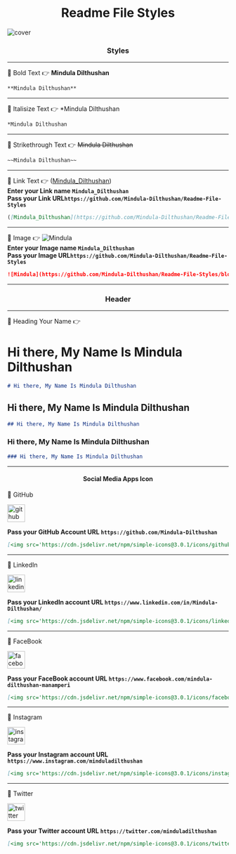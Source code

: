 <h1 align="center">Readme File Styles</h1>

![cover](https://github.com/Mindula-Dilthushan/Readme-File-Styles/blob/master/src/assets/images/Readme-Styles.png)

<h3 align="center">Styles</h3>

***

[//]: # (------------------------------------------------------Bold Text-----------------------------------------------)
📌 Bold Text  👉 **Mindula Dilthushan**                                                                              <br>
```md
**Mindula Dilthushan** 
```

[//]: # (-------------------------------------------------------Seperator----------------------------------------------)
***

[//]: # (-------------------------------------------------Italisize Text-----------------------------------------------)
📌 Italisize Text 👉 *Mindula Dilthushan                                                                             <br>
```md
*Mindula Dilthushan
```

[//]: # (-------------------------------------------------------Seperator----------------------------------------------)
***

[//]: # (------------------------------------------------Strikethrough Text--------------------------------------------)
📌 Strikethrough Text 👉 ~~Mindula Dilthushan~~                                                                      <br>
```md
~~Mindula Dilthushan~~ 
```

[//]: # (-------------------------------------------------------Seperator----------------------------------------------)
***

[//]: # (-------------------------------------------------------Link---------------------------------------------------)
📌 Link Text 👉 ([Mindula_Dilthushan](https://github.com/Mindula-Dilthushan/Readme-File-Styles))                     <br>
**Enter your Link name `Mindula_Dilthushan`**                                                                       <br>
**Pass your Link URL`https://github.com/Mindula-Dilthushan/Readme-File-Styles`**
```md
([Mindula_Dilthushan](https://github.com/Mindula-Dilthushan/Readme-File-Styles))
```

[//]: # (-------------------------------------------------------Seperator----------------------------------------------)
***

[//]: # (-----------------------------------------------------Image----------------------------------------------------)
📌 Image 👉 ![Mindula](https://github.com/Mindula-Dilthushan/Readme-File-Styles/blob/master/src/assets/images/Github.jpg) <br>
**Enter your Image name `Mindula_Dilthushan`**                                                                      <br>
**Pass your Image URL`https://github.com/Mindula-Dilthushan/Readme-File-Styles`**
```md
![Mindula](https://github.com/Mindula-Dilthushan/Readme-File-Styles/blob/master/src/assets/images/Github.jpg)
```

[//]: # (-------------------------------------------------------Seperator----------------------------------------------)
***

<h3 align="center">Header</h3>

***

📌 Heading Your Name 👉

# Hi there, My Name Is Mindula Dilthushan
```md
# Hi there, My Name Is Mindula Dilthushan
```

## Hi there, My Name Is Mindula Dilthushan
```md
## Hi there, My Name Is Mindula Dilthushan
```

### Hi there, My Name Is Mindula Dilthushan
```md
### Hi there, My Name Is Mindula Dilthushan
```

***
<h4 align="center">Social Media Apps Icon</h4>

📌 GitHub <br> 

[<img src='https://cdn.jsdelivr.net/npm/simple-icons@3.0.1/icons/github.svg' alt='github' height='40'>](https://github.com/Mindula-Dilthushan)

**Pass your GitHub Account URL `https://github.com/Mindula-Dilthushan`**
```md
[<img src='https://cdn.jsdelivr.net/npm/simple-icons@3.0.1/icons/github.svg' alt='github' height='40'>](https://github.com/Mindula-Dilthushan) 
```
***

📌 LinkedIn <br>

[<img src='https://cdn.jsdelivr.net/npm/simple-icons@3.0.1/icons/linkedin.svg' alt='linkedin' height='40'>](https://www.linkedin.com/in/Mindula-Dilthushan/)

**Pass your LinkedIn account URL `https://www.linkedin.com/in/Mindula-Dilthushan/`**
```md
[<img src='https://cdn.jsdelivr.net/npm/simple-icons@3.0.1/icons/linkedin.svg' alt='linkedin' height='40'>](https://www.linkedin.com/in/Mindula-Dilthushan/)  
```
***

📌 FaceBook <br>

[<img src='https://cdn.jsdelivr.net/npm/simple-icons@3.0.1/icons/facebook.svg' alt='facebook' height='40'>](https://www.facebook.com/mindula-dilthushan-manamperi)

**Pass your FaceBook account URL `https://www.facebook.com/mindula-dilthushan-manamperi`**
```md
[<img src='https://cdn.jsdelivr.net/npm/simple-icons@3.0.1/icons/facebook.svg' alt='facebook' height='40'>](https://www.facebook.com/mindula-dilthushan-manamperi)  
```
---

📌 Instagram <br>

[<img src='https://cdn.jsdelivr.net/npm/simple-icons@3.0.1/icons/instagram.svg' alt='instagram' height='40'>](https://www.instagram.com/)

**Pass your Instagram account URL `https://www.instagram.com/minduladilthushan`**
```md
[<img src='https://cdn.jsdelivr.net/npm/simple-icons@3.0.1/icons/instagram.svg' alt='instagram' height='40'>](https://www.instagram.com/)
```
---
📌 Twitter <br>

[<img src='https://cdn.jsdelivr.net/npm/simple-icons@3.0.1/icons/twitter.svg' alt='twitter' height='40'>](https://twitter.com/minduladilthushan)

**Pass your Twitter account URL `https://twitter.com/minduladilthushan`**
```md
[<img src='https://cdn.jsdelivr.net/npm/simple-icons@3.0.1/icons/twitter.svg' alt='twitter' height='40'>](https://twitter.com/minduladilthushan)  
```


